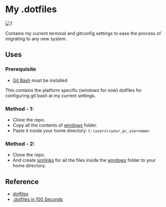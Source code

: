# My .dotfiles
![1](https://user-images.githubusercontent.com/39991296/138511111-8b19d708-d598-41da-92a9-35af5ba5e820.png)

Contains my current terminal and gitconfig settings to ease the process of migrating to any new system.

## Uses
### Prerequisite
- [Git Bash](https://git-scm.com/downloads) must be installed

This contains the platform specific (windows for now) dotfiles for configuring git bash at my current settings.
 
### Method - 1:
- Clone the repo.
- Copy all the contents of [windows](/windows) folder.
- Paste it inside your home directory:  `C:\users\<your_pc_username>`

### Method - 2:
- Clone the repo.
- And create [simlinks](https://blogs.windows.com/windowsdeveloper/2016/12/02/symlinks-windows-10/) for all the files inside the [windows](/windows) folder to your home directory.

## Reference
 - [dotfiles](https://github.com/mathiasbynens/dotfiles)
 - [.dotfiles in 100 Seconds](https://www.youtube.com/watch?v=r_MpUP6aKiQ)

